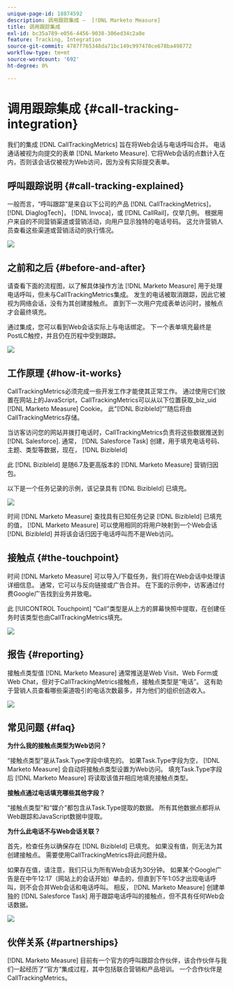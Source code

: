 ```yaml
---
unique-page-id: 18874592
description: 调用跟踪集成 —  [!DNL Marketo Measure]
title: 调用跟踪集成
exl-id: bc35a789-e056-4456-9038-306ed34c2a8e
feature: Tracking, Integration
source-git-commit: 4787f765348da71bc149c997470ce678ba498772
workflow-type: tm+mt
source-wordcount: '692'
ht-degree: 0%

---
```


# 调用跟踪集成 {#call-tracking-integration}

我们的集成 [!DNL CallTrackingMetrics] 旨在将Web会话与电话呼叫合并。 电话通话被视为向提交的表单 [!DNL Marketo Measure]. 它将Web会话的点数计入在内，否则该会话仅被视为Web访问，因为没有实际提交表单。

## 呼叫跟踪说明 {#call-tracking-explained}

一般而言，“呼叫跟踪”是来自以下公司的产品 [!DNL CallTrackingMetrics]， [!DNL DiaglogTech]， [!DNL Invoca]，或 [!DNL CallRail]，仅举几例。 根据用户来自的不同营销渠道或营销活动，向用户显示独特的电话号码。 这允许营销人员查看这些渠道或营销活动的执行情况。

![](assets/1.png)

## 之前和之后 {#before-and-after}

请查看下面的流程图，以了解具体操作方法 [!DNL Marketo Measure] 用于处理电话呼叫，但未与CallTrackingMetrics集成。 发生的电话被取消跟踪，因此它被视为网络会话，没有为其创建接触点。 直到下一次用户完成表单访问时，接触点才会最终填充。

通过集成，您可以看到Web会话实际上与电话绑定。 下一个表单填充最终是PostLC触控，并且仍在历程中受到跟踪。

![](assets/2.png)

## 工作原理 {#how-it-works}

CallTrackingMetrics必须完成一些开发工作才能使其正常工作。 通过使用它们放置在网站上的JavaScript，CallTrackingMetrics可以从以下位置获取_biz_uid [!DNL Marketo Measure] Cookie。 此&quot;[!DNL BizibleId]“”随后将由CallTrackingMetrics存储。

当访客访问您的网站并拨打电话时，CallTrackingMetrics负责将这些数据推送到 [!DNL Salesforce].  通常， [!DNL Salesforce Task] 创建，用于填充电话号码、主题、类型等数据，现在， [!DNL BizibleId]

此 [!DNL BizibleId] 是随6.7及更高版本的 [!DNL Marketo Measure] 营销归因包。

以下是一个任务记录的示例，该记录具有 [!DNL BizibleId] 已填充。

![](assets/3.png)

时间 [!DNL Marketo Measure] 查找具有已知任务记录 [!DNL BizibleId] 已填充的值， [!DNL Marketo Measure] 可以使用相同的将用户映射到一个Web会话 [!DNL BizibleId] 并将该会话归因于电话呼叫而不是Web访问。

## 接触点 {#the-touchpoint}

时间 [!DNL Marketo Measure] 可以导入/下载任务，我们将在Web会话中处理该详细信息。 通常，它可以与反向链接或广告合并。 在下面的示例中，访客通过付费Google广告找到业务并致电。

此 [!UICONTROL Touchpoint] “Call”类型是从上方的屏幕快照中提取，在创建任务时该类型也由CallTrackingMetrics填充。

![](assets/4.png)

## 报告 {#reporting}

接触点类型值 [!DNL Marketo Measure] 通常推送是Web Visit、Web Form或Web Chat，但对于CallTrackingMetrics接触点，接触点类型是“电话”。 这有助于营销人员查看哪些渠道吸引的电话次数最多，并为他们的组织创造收入。

![](assets/5.png)

## 常见问题 {#faq}

**为什么我的接触点类型为Web访问？**

“接触点类型”是从Task.Type字段中填充的。 如果Task.Type字段为空， [!DNL Marketo Measure] 会自动将接触点类型设置为Web访问。 填充Task.Type字段后 [!DNL Marketo Measure] 将读取该值并相应地填充接触点类型。

**接触点通过电话填充哪些其他字段？**

“接触点类型”和“媒介”都包含从Task.Type提取的数据。 所有其他数据点都将从Web跟踪和JavaScript数据中提取。

**为什么此电话不与Web会话关联？**

首先，检查任务以确保存在 [!DNL BizibleId] 已填充。 如果没有值，则无法为其创建接触点。 需要使用CallTrackingMetrics将此问题升级。

如果存在值，请注意，我们只认为所有Web会话为30分钟。 如果某个Google广告是在中午12:17（网站上的会话开始）单击的，但直到下午1:05才出现电话呼叫，则不会合并Web会话和电话呼叫。 相反， [!DNL Marketo Measure] 创建单独的 [!DNL Salesforce Task] 用于跟踪电话呼叫的接触点，但不具有任何Web会话数据。

![](assets/6.png)

## 伙伴关系 {#partnerships}

[!DNL Marketo Measure] 目前有一个官方的呼叫跟踪合作伙伴，该合作伙伴与我们一起经历了“官方”集成过程，其中包括联合营销和产品培训。 一个合作伙伴是CallTrackingMetrics。
